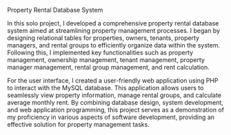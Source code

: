 Property Rental Database System

In this solo project, I developed a comprehensive property rental database system aimed at streamlining property management processes. I began by designing relational tables for properties, owners, tenants, property managers, and rental groups to efficiently organize data within the system. Following this, I implemented key functionalities such as property management, ownership management, tenant management, property manager management, rental group management, and rent calculation.

For the user interface, I created a user-friendly web application using PHP to interact with the MySQL database. This application allows users to seamlessly view property information, manage rental groups, and calculate average monthly rent. By combining database design, system development, and web application programming, this project serves as a demonstration of my proficiency in various aspects of software development, providing an effective solution for property management tasks.
